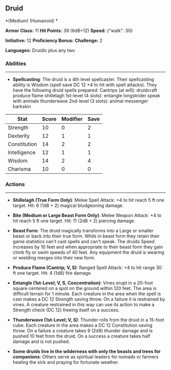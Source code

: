 ## Druid
*(Medium) (Humanoid) *

**Armor Class:** 11
**Hit Points:** 39 (6d8+12)
**Speed:** {"walk": 30}

**Initiative:** 12
**Proficiency Bonus:**
**Challenge:** 2

**Languages:** Druidic plus any two

### Abilities
 --- 
- **Spellcasting**: The druid is a 4th level spellcaster. Their spellcasting ability is Wisdom (spell save DC 12
 +4 to hit with spell attacks). They have the following druid spells prepared:
 Cantrips (at will): druidcraft
 produce flame
 shillelagh
 1st-level (4 slots): entangle
 longstrider
 speak with animals
 thunderwave
 2nd-level (3 slots): animal messenger
 barkskin



| Stat | Score | Modifier | Save |
| ---- | ---- | ---- | ---- |
| Strength | 10 | 0 | 2 |
| Dexterity | 12 | 1 | 1 |
| Constitution | 14 | 2 | 2 |
| Intelligence | 12 | 1 | 1 |
| Wisdom | 14 | 2 | 4 |
| Charisma | 10 | 0 | 0 |

### Actions
 --- 
- **Shillelagh (True Form Only)**: Melee Spell Attack: +4 to hit  reach 5 ft  one target. Hit: 6 (1d8 + 2) magical bludgeoning damage.

- **Bite (Medium or Large Beast Form Only)**: Melee Weapon Attack: +4 to hit  reach 5 ft  one target. Hit: 11 (2d8 + 2) piercing damage.

- **Beast Form**: The druid magically transforms into a Large or smaller beast or back into their true form. While in beast form  they retain their game statistics can't cast spells  and can't speak. The druids Speed increases by 10 feet  and when appropriate to their beast form they gain climb  fly  or swim speeds of 40 feet. Any equipment the druid is wearing or wielding merges into their new form.

- **Produce Flame (Cantrip; V, S)**: Ranged Spell Attack: +4 to hit  range 30 ft  one target. Hit: 4 (1d8) fire damage.

- **Entangle (1st-Level; V, S, Concentration)**: Vines erupt in a 20-foot square centered on a spot on the ground within 120 feet. The area is difficult terrain for 1 minute. Each creature in the area when the spell is cast makes a DC 12 Strength saving throw. On a failure  it is restrained by vines. A creature restrained in this way can use its action to make a Strength check (DC 12)  freeing itself on a success.

- **Thunderwave (1st-Level; V, S)**: Thunder rolls from the druid in a 15-foot cube. Each creature in the area makes a DC 12 Constitution saving throw. On a failure  a creature takes 9 (2d8) thunder damage and is pushed 10 feet from the druid. On a success  a creature takes half damage and is not pushed.

- **Some druids live in the wilderness with only the beasts and trees for companions**: Others serve as spiritual leaders for nomads or farmers  healing the sick and praying for fortunate weather.

